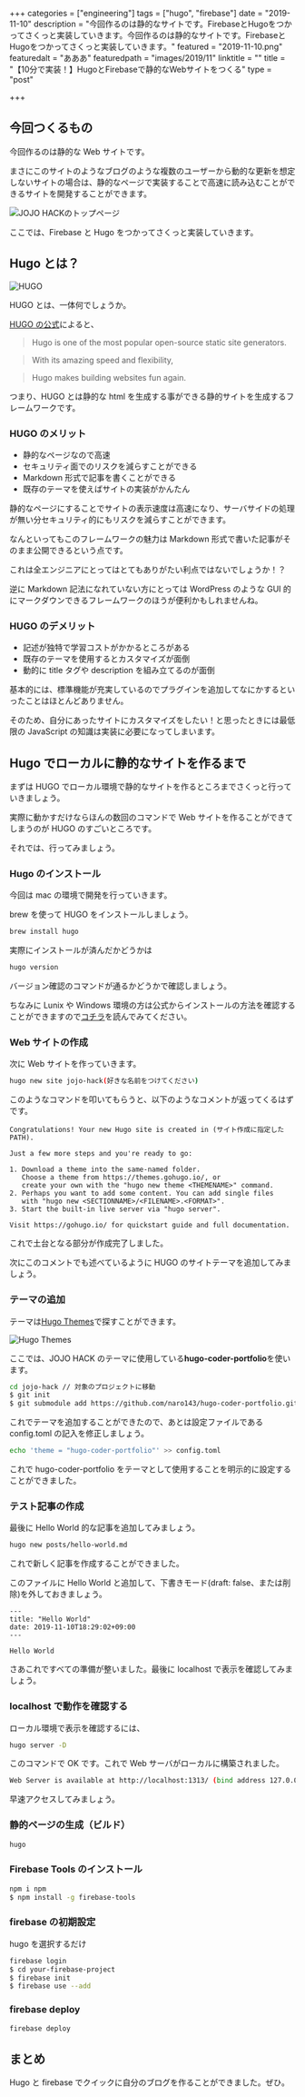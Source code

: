 +++
categories = ["engineering"]
tags = ["hugo", "firebase"]
date = "2019-11-10"
description = "今回作るのは静的なサイトです。FirebaseとHugoをつかってさくっと実装していきます。今回作るのは静的なサイトです。FirebaseとHugoをつかってさくっと実装していきます。"
featured = "2019-11-10.png"
featuredalt = "あああ"
featuredpath = "images/2019/11"
linktitle = ""
title = "【10分で実装！】HugoとFirebaseで静的なWebサイトをつくる"
type = "post"

+++

## 今回つくるもの

今回作るのは静的な Web サイトです。

まさにこのサイトのようなブログのような複数のユーザーから動的な更新を想定しないサイトの場合は、静的なページで実装することで高速に読み込むことができるサイトを開発することができます。

![JOJO HACKのトップページ](/images/2019/11/2019-11-10-p2.png)

ここでは、Firebase と Hugo をつかってさくっと実装していきます。

## Hugo とは？

![HUGO](/images/2019/11/2019-11-10-p3.png)

HUGO とは、一体何でしょうか。

[HUGO の公式](https://gohugo.io/)によると、

> Hugo is one of the most popular open-source static site generators.

> With its amazing speed and flexibility,

> Hugo makes building websites fun again.

つまり、HUGO とは静的な html を生成する事ができる静的サイトを生成するフレームワークです。

### HUGO のメリット

- 静的なページなので高速
- セキュリティ面でのリスクを減らすことができる
- Markdown 形式で記事を書くことができる
- 既存のテーマを使えばサイトの実装がかんたん

静的なページにすることでサイトの表示速度は高速になり、サーバサイドの処理が無い分セキュリティ的にもリスクを減らすことができます。

なんといってもこのフレームワークの魅力は Markdown 形式で書いた記事がそのまま公開できるという点です。

これは全エンジニアにとってはとてもありがたい利点ではないでしょうか！？

逆に Markdown 記法になれていない方にとっては WordPress のような GUI 的にマークダウンできるフレームワークのほうが便利かもしれませんね。

### HUGO のデメリット

- 記述が独特で学習コストがかかるところがある
- 既存のテーマを使用するとカスタマイズが面倒
- 動的に title タグや description を組み立てるのが面倒

基本的には、標準機能が充実しているのでプラグインを追加してなにかするといったことはほとんどありません。

そのため、自分にあったサイトにカスタマイズをしたい！と思ったときには最低限の JavaScript の知識は実装に必要になってしまいます。

## Hugo でローカルに静的なサイトを作るまで

まずは HUGO でローカル環境で静的なサイトを作るところまでさくっと行っていきましょう。

実際に動かすだけならほんの数回のコマンドで Web サイトを作ることができてしまうのが HUGO のすごいところです。

それでは、行ってみましょう。

### Hugo のインストール

今回は mac の環境で開発を行っていきます。

brew を使って HUGO をインストールしましょう。

```sh
brew install hugo
```

実際にインストールが済んだかどうかは

```sh
hugo version
```

バージョン確認のコマンドが通るかどうかで確認しましょう。

ちなみに Lunix や Windows 環境の方は公式からインストールの方法を確認することができますので[コチラ](https://gohugo.io/getting-started/installing/)を読んでみてください。

### Web サイトの作成

次に Web サイトを作っていきます。

```sh
hugo new site jojo-hack(好きな名前をつけてください)
```

このようなコマンドを叩いてもらうと、以下のようなコメントが返ってくるはずです。

```
Congratulations! Your new Hugo site is created in (サイト作成に指定したPATH).

Just a few more steps and you're ready to go:

1. Download a theme into the same-named folder.
   Choose a theme from https://themes.gohugo.io/, or
   create your own with the "hugo new theme <THEMENAME>" command.
2. Perhaps you want to add some content. You can add single files
   with "hugo new <SECTIONNAME>/<FILENAME>.<FORMAT>".
3. Start the built-in live server via "hugo server".

Visit https://gohugo.io/ for quickstart guide and full documentation.
```

これで土台となる部分が作成完了しました。

次にこのコメントでも述べているように HUGO のサイトテーマを追加してみましょう。

### テーマの追加

テーマは[Hugo Themes](https://themes.gohugo.io/)で探すことができます。

![Hugo Themes](/images/2019/11/2019-11-10-p4.png)

ここでは、JOJO HACK のテーマに使用している**hugo-coder-portfolio**を使います。

```sh
cd jojo-hack // 対象のプロジェクトに移動
$ git init
$ git submodule add https://github.com/naro143/hugo-coder-portfolio.git themes/hugo-coder-portfolio
```

これでテーマを追加することができたので、あとは設定ファイルである config.toml の記入を修正しましょう。

```sh
echo 'theme = "hugo-coder-portfolio"' >> config.toml
```

これで hugo-coder-portfolio をテーマとして使用することを明示的に設定することができました。

### テスト記事の作成

最後に Hello World 的な記事を追加してみましょう。

```sh
hugo new posts/hello-world.md
```

これで新しく記事を作成することができました。

このファイルに Hello World と追加して、下書きモード(draft: false、または削除)を外しておきましょう。

```
---
title: "Hello World"
date: 2019-11-10T18:29:02+09:00
---

Hello World
```

さあこれですべての準備が整いました。最後に localhost で表示を確認してみましょう。

### localhost で動作を確認する

ローカル環境で表示を確認するには、

```sh
hugo server -D
```

このコマンドで OK です。これで Web サーバがローカルに構築されました。

```sh
Web Server is available at http://localhost:1313/ (bind address 127.0.0.1)
```

早速アクセスしてみましょう。

### 静的ページの生成（ビルド）

```sh
hugo
```

### Firebase Tools のインストール

```sh
npm i npm
$ npm install -g firebase-tools
```

### firebase の初期設定

hugo を選択するだけ

```sh
firebase login
$ cd your-firebase-project
$ firebase init
$ firebase use --add
```

### firebase deploy

```sh
firebase deploy
```

## まとめ

Hugo と firebase でクイックに自分のブログを作ることができました。ぜひ。
